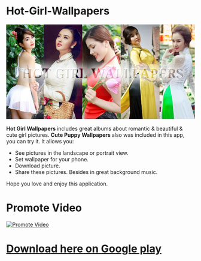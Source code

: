 # Hot-Girl-Wallpapers
![graphic](screenshot-feature.png)

<b>Hot Girl Wallpapers </b> includes great albums about romantic & beautiful & cute girl pictures. 
<b>Cute Puppy Wallpapers </b> also was included in this app, you can try it. 
It allows you:
- See pictures in the landscape or portrait view.
- Set wallpaper for your phone. 
- Download picture. 
- Share these pictures. 
Besides in great background music.

Hope you love and enjoy this application.

# Promote Video
[![Promote Video](https://img.youtube.com/vi/pE_ea5Ojry4/0.jpg)](https://www.youtube.com/watch?v=pE_ea5Ojry4)

# [Download here on Google play](https://play.google.com/store/apps/details?id=show.hotgirlwallpapers)

